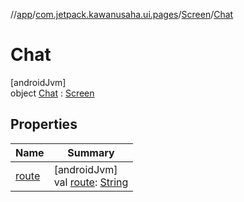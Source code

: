 //[app](../../../../index.md)/[com.jetpack.kawanusaha.ui.pages](../../index.md)/[Screen](../index.md)/[Chat](index.md)

# Chat

[androidJvm]\
object [Chat](index.md) : [Screen](../index.md)

## Properties

| Name | Summary |
|---|---|
| [route](../route.md) | [androidJvm]<br>val [route](../route.md): [String](https://kotlinlang.org/api/latest/jvm/stdlib/kotlin/-string/index.html) |
